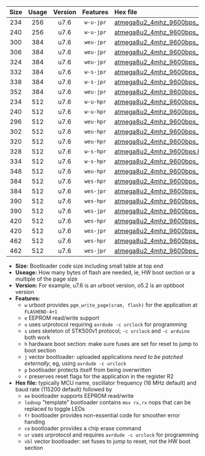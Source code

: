 |Size|Usage|Version|Features|Hex file|
|:-:|:-:|:-:|:-:|:--|
|234|256|u7.6|`w-u-jpr`|[atmega8u2_4mhz_9600bps_ur_vbl.hex](https://raw.githubusercontent.com/stefanrueger/urboot/main//atmega8u2_4mhz_9600bps_ur_vbl.hex)|
|240|256|u7.6|`w-u-jpr`|[atmega8u2_4mhz_9600bps_lednop_ur_vbl.hex](https://raw.githubusercontent.com/stefanrueger/urboot/main//atmega8u2_4mhz_9600bps_lednop_ur_vbl.hex)|
|300|384|u7.6|`weu-jpr`|[atmega8u2_4mhz_9600bps_ee_ur_vbl.hex](https://raw.githubusercontent.com/stefanrueger/urboot/main//atmega8u2_4mhz_9600bps_ee_ur_vbl.hex)|
|306|384|u7.6|`weu-jpr`|[atmega8u2_4mhz_9600bps_ee_lednop_ur_vbl.hex](https://raw.githubusercontent.com/stefanrueger/urboot/main//atmega8u2_4mhz_9600bps_ee_lednop_ur_vbl.hex)|
|324|384|u7.6|`weu-jpr`|[atmega8u2_4mhz_9600bps_ee_lednop_fr_ur_vbl.hex](https://raw.githubusercontent.com/stefanrueger/urboot/main//atmega8u2_4mhz_9600bps_ee_lednop_fr_ur_vbl.hex)|
|332|384|u7.6|`w-s-jpr`|[atmega8u2_4mhz_9600bps_vbl.hex](https://raw.githubusercontent.com/stefanrueger/urboot/main//atmega8u2_4mhz_9600bps_vbl.hex)|
|338|384|u7.6|`w-s-jpr`|[atmega8u2_4mhz_9600bps_lednop_vbl.hex](https://raw.githubusercontent.com/stefanrueger/urboot/main//atmega8u2_4mhz_9600bps_lednop_vbl.hex)|
|352|384|u7.6|`weu-jpr`|[atmega8u2_4mhz_9600bps_ee_lednop_fr_ce_ur_vbl.hex](https://raw.githubusercontent.com/stefanrueger/urboot/main//atmega8u2_4mhz_9600bps_ee_lednop_fr_ce_ur_vbl.hex)|
|234|512|u7.6|`w-u-hpr`|[atmega8u2_4mhz_9600bps_ur.hex](https://raw.githubusercontent.com/stefanrueger/urboot/main//atmega8u2_4mhz_9600bps_ur.hex)|
|240|512|u7.6|`w-u-hpr`|[atmega8u2_4mhz_9600bps_lednop_ur.hex](https://raw.githubusercontent.com/stefanrueger/urboot/main//atmega8u2_4mhz_9600bps_lednop_ur.hex)|
|296|512|u7.6|`weu-hpr`|[atmega8u2_4mhz_9600bps_ee_ur.hex](https://raw.githubusercontent.com/stefanrueger/urboot/main//atmega8u2_4mhz_9600bps_ee_ur.hex)|
|302|512|u7.6|`weu-hpr`|[atmega8u2_4mhz_9600bps_ee_lednop_ur.hex](https://raw.githubusercontent.com/stefanrueger/urboot/main//atmega8u2_4mhz_9600bps_ee_lednop_ur.hex)|
|320|512|u7.6|`weu-hpr`|[atmega8u2_4mhz_9600bps_ee_lednop_fr_ur.hex](https://raw.githubusercontent.com/stefanrueger/urboot/main//atmega8u2_4mhz_9600bps_ee_lednop_fr_ur.hex)|
|328|512|u7.6|`w-s-hpr`|[atmega8u2_4mhz_9600bps.hex](https://raw.githubusercontent.com/stefanrueger/urboot/main//atmega8u2_4mhz_9600bps.hex)|
|334|512|u7.6|`w-s-hpr`|[atmega8u2_4mhz_9600bps_lednop.hex](https://raw.githubusercontent.com/stefanrueger/urboot/main//atmega8u2_4mhz_9600bps_lednop.hex)|
|348|512|u7.6|`weu-hpr`|[atmega8u2_4mhz_9600bps_ee_lednop_fr_ce_ur.hex](https://raw.githubusercontent.com/stefanrueger/urboot/main//atmega8u2_4mhz_9600bps_ee_lednop_fr_ce_ur.hex)|
|384|512|u7.6|`wes-hpr`|[atmega8u2_4mhz_9600bps_ee.hex](https://raw.githubusercontent.com/stefanrueger/urboot/main//atmega8u2_4mhz_9600bps_ee.hex)|
|384|512|u7.6|`wes-jpr`|[atmega8u2_4mhz_9600bps_ee_vbl.hex](https://raw.githubusercontent.com/stefanrueger/urboot/main//atmega8u2_4mhz_9600bps_ee_vbl.hex)|
|390|512|u7.6|`wes-hpr`|[atmega8u2_4mhz_9600bps_ee_lednop.hex](https://raw.githubusercontent.com/stefanrueger/urboot/main//atmega8u2_4mhz_9600bps_ee_lednop.hex)|
|390|512|u7.6|`wes-jpr`|[atmega8u2_4mhz_9600bps_ee_lednop_vbl.hex](https://raw.githubusercontent.com/stefanrueger/urboot/main//atmega8u2_4mhz_9600bps_ee_lednop_vbl.hex)|
|420|512|u7.6|`wes-hpr`|[atmega8u2_4mhz_9600bps_ee_lednop_fr.hex](https://raw.githubusercontent.com/stefanrueger/urboot/main//atmega8u2_4mhz_9600bps_ee_lednop_fr.hex)|
|420|512|u7.6|`wes-jpr`|[atmega8u2_4mhz_9600bps_ee_lednop_fr_vbl.hex](https://raw.githubusercontent.com/stefanrueger/urboot/main//atmega8u2_4mhz_9600bps_ee_lednop_fr_vbl.hex)|
|462|512|u7.6|`wes-hpr`|[atmega8u2_4mhz_9600bps_ee_lednop_fr_ce.hex](https://raw.githubusercontent.com/stefanrueger/urboot/main//atmega8u2_4mhz_9600bps_ee_lednop_fr_ce.hex)|
|462|512|u7.6|`wes-jpr`|[atmega8u2_4mhz_9600bps_ee_lednop_fr_ce_vbl.hex](https://raw.githubusercontent.com/stefanrueger/urboot/main//atmega8u2_4mhz_9600bps_ee_lednop_fr_ce_vbl.hex)|

- **Size:** Bootloader code size including small table at top end
- **Useage:** How many bytes of flash are needed, ie, HW boot section or a multiple of the page size
- **Version:** For example, u7.6 is an urboot version, o5.2 is an optiboot version
- **Features:**
  + `w` urboot provides `pgm_write_page(sram, flash)` for the application at `FLASHEND-4+1`
  + `e` EEPROM read/write support
  + `u` uses urprotocol requiring `avrdude -c urclock` for programming
  + `s` uses skeleton of STK500v1 protocol; `-c urclock` and `-c arduino` both work
  + `h` hardware boot section: make sure fuses are set for reset to jump to boot section
  + `j` vector bootloader: uploaded applications *need to be patched externally*, eg, using `avrdude -c urclock`
  + `p` bootloader protects itself from being overwritten
  + `r` preserves reset flags for the application in the register R2
- **Hex file:** typically MCU name, oscillator frequency (16 MHz default) and baud rate (115200 default) followed by
  + `ee` bootloader supports EEPROM read/write
  + `lednop` "template" bootloader contains `mov rx,rx` nops that can be replaced to toggle LEDs
  + `fr` bootloader provides non-essential code for smoother error handing
  + `ce` bootloader provides a chip erase command
  + `ur` uses urprotocol and requires `avrdude -c urclock` for programming
  + `vbl` vector bootloader: set fuses to jump to reset, not the HW boot section
